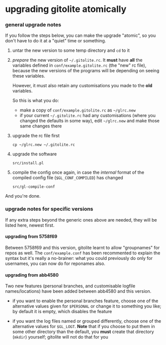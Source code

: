 # upgrading gitolite atomically

### general upgrade notes

If you follow the steps below, you can make the upgrade "atomic", so you don't
have to do it at a "quiet" time or something.

1.  untar the new version to some temp directory and `cd` to it

2.  *prepare* the new version of `~/.gitolite.rc`.  It **must** have **all**
    the variables defined in `conf/example.gitolite.rc` (the "new" rc file),
    because the new versions of the programs will be depending on seeing these
    variables.

    However, it must also retain any customisations you made to the **old**
    variables.

    So this is what you do:

      * make a copy of `conf/example.gitolite.rc` as `~/glrc.new`
      * if your current `~/.gitolite.rc` had any customisations (where you
        changed the defaults in some way), edit `~/glrc.new` and make those
        same changes there

3.  upgrade the rc file first

        cp ~/glrc.new ~/.gitolite.rc

4.  upgrade the software

        src/install.pl

5.  compile the config once again, in case the *internal* format of the
    compiled config file (`$GL_CONF_COMPILED`) has changed

        src/gl-compile-conf

And you're done.

### upgrade notes for specific versions

If any extra steps beyond the generic ones above are needed, they will be
listed here, newest first.

#### upgrading from 5758f69

Between 5758f69 and this version, gitolite learnt to allow "groupnames" for
repos as well.  The `conf/example.conf` has been recommented to explain the
syntax but it's really a no-brainer: what you could previously do only for
usernames, you can now do for reponames also.

#### upgrading from abb4580

Two new features (personal branches, and customisable logfile names/locations)
have been added between abb4580 and this version.

  * if you want to enable the personal branches feature, choose one of the
    alternative values given for `$PERSONAL` or change it to something you
    like; by default it is empty, which disables the feature

  * if you want the log files named or grouped differently, choose one of the
    alternative values for `$GL_LOGT`.  **Note** that if you choose to put
    them in some other directory than the default, you **must** create that
    directory (`mkdir`) yourself; gitolite will not do that for you
